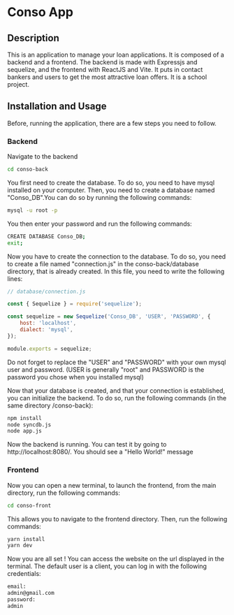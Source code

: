 # Conso App


## Description

This is an application to manage your loan applications. It is composed of a backend and a frontend. The backend is made with Expressjs and sequelize, and the frontend with ReactJS and Vite. It puts in contact bankers and users to get the most attractive loan offers. It is a school project.

## Installation and Usage

Before, running the application, there are a few steps you need to follow.

### Backend

Navigate to the backend

```bash
cd conso-back
```

You first need to create the database. To do so, you need to have mysql installed on your computer. Then, you need to create a database named "Conso_DB".You can do so by running the following commands:

```bash
mysql -u root -p
```
You then enter your password and run the following commands:

```bash
CREATE DATABASE Conso_DB;
exit;
```

Now you have to create the connection to the database. To do so, you need to create a file named "connection.js" in the conso-back/database directory, that is already created. In this file, you need to write the following lines:


```javascript
// database/connection.js

const { Sequelize } = require('sequelize');

const sequelize = new Sequelize('Conso_DB', 'USER', 'PASSWORD', {
	host: 'localhost',
	dialect: 'mysql',
});

module.exports = sequelize; 
```
Do not forget to replace the "USER" and "PASSWORD" with your own mysql user and password. (USER is generally "root" and PASSWORD is the password you chose when you installed mysql)

Now that your database is created, and that your connection is established, you can initialize the backend. To do so, run the following commands (in the same directory /conso-back):


```bash
npm install
node syncdb.js
node app.js
```

Now the backend is running. You can test it by going to http://localhost:8080/. You should see a "Hello World!" message

### Frontend

Now you can open a new terminal, to launch the frontend, from the main directory, run the following commands:

```bash
cd conso-front
```
This allows you to navigate to the frontend directory. Then, run the following commands:

```bash
yarn install
yarn dev
```

Now you are all set ! You can access the website on the url displayed in the terminal. 
The default user is a client, you can log in with the following credentials:

```bash
email:
admin@gmail.com
password:
admin
```